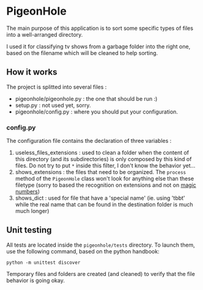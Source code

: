 PigeonHole
==========

The main purpose of this application is to sort some specific types of files into a well-arranged directory. 

I used it for classifying tv shows from a garbage folder into the right one, based on the filename which will be cleaned to help sorting.

How it works
------------

The project is splitted into several files : 
* pigeonhole/pigeonhole.py : the one that should be run :)
* setup.py : not used yet, sorry.
* pigeonhole/config.py : where you should put your configuration.

### config.py ###

The configuration file contains the declaration of three variables : 

1. useless_files_extensions : used to clean a folder when the content of this directory (and its subdirectories) is only composed by this kind of files. Do not try to put `*` inside this filter, I don't know the behavior yet...
2. shows_extensions : the files that need to be organized. The `process` method of the `PigeonHole` class won't look for anything else than these filetype (sorry to based the recognition on extensions and not on [magic numbers](http://en.wikipedia.org/wiki/List_of_file_signatures))
3. shows_dict : used for file that have a 'special name'
(ie. using 'tbbt' while the real name that can be found in the destination folder is much much longer)

Unit testing
------------

All tests are located inside the `pigeonhole/tests` directory. To launch them, use the following command, based on the python handbook:

	python -m unittest discover 

Temporary files and folders are created (and cleaned) to verify that the file behavior is going okay.